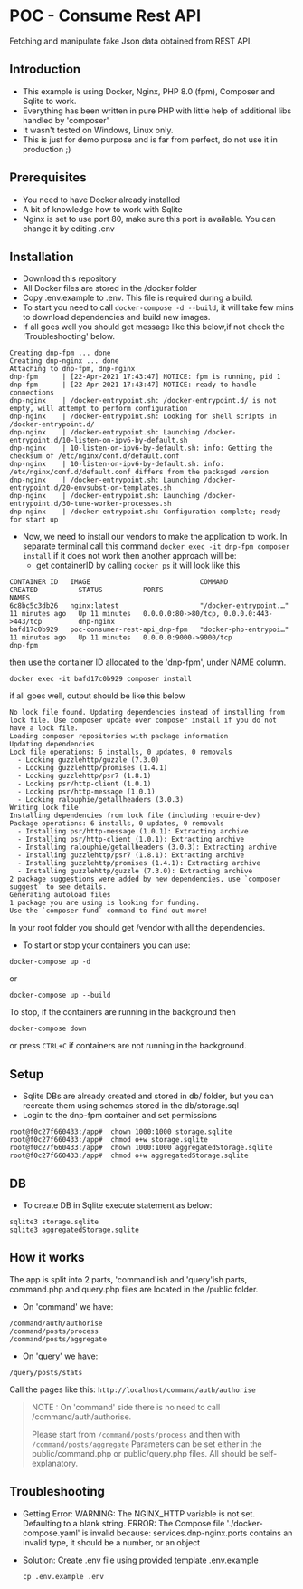 # POC - Consume Rest API 
Fetching and manipulate fake Json data obtained from REST API.

## Introduction
* This example is using Docker, Nginx, PHP 8.0 (fpm), Composer and Sqlite to work.
* Everything has been written in pure PHP with little help of additional libs handled by 'composer'
* It wasn't tested on Windows, Linux only.
* This is just for demo purpose and is far from perfect, do not use it in production ;)


## Prerequisites 
* You need to have Docker already installed
* A bit of knowledge how to work with Sqlite
* Nginx is set to use port 80, make sure this port is available. You can change it by editing .env
 
## Installation 

* Download this repository
* All Docker files are stored in the /docker folder
* Copy .env.example to .env. This file is required during a build.  
* To start you need to call ```docker-compose -d --build```, it will take few mins to download dependencies and build new images.
* If all goes well you should get message like this below,if not check the 'Troubleshooting' below.
```
Creating dnp-fpm ... done
Creating dnp-nginx ... done
Attaching to dnp-fpm, dnp-nginx
dnp-fpm      | [22-Apr-2021 17:43:47] NOTICE: fpm is running, pid 1
dnp-fpm      | [22-Apr-2021 17:43:47] NOTICE: ready to handle connections
dnp-nginx    | /docker-entrypoint.sh: /docker-entrypoint.d/ is not empty, will attempt to perform configuration
dnp-nginx    | /docker-entrypoint.sh: Looking for shell scripts in /docker-entrypoint.d/
dnp-nginx    | /docker-entrypoint.sh: Launching /docker-entrypoint.d/10-listen-on-ipv6-by-default.sh
dnp-nginx    | 10-listen-on-ipv6-by-default.sh: info: Getting the checksum of /etc/nginx/conf.d/default.conf
dnp-nginx    | 10-listen-on-ipv6-by-default.sh: info: /etc/nginx/conf.d/default.conf differs from the packaged version
dnp-nginx    | /docker-entrypoint.sh: Launching /docker-entrypoint.d/20-envsubst-on-templates.sh
dnp-nginx    | /docker-entrypoint.sh: Launching /docker-entrypoint.d/30-tune-worker-processes.sh
dnp-nginx    | /docker-entrypoint.sh: Configuration complete; ready for start up
```
* Now, we need to install our vendors to make the application to work. In separate terminal call this command
  ```docker exec -it dnp-fpm composer install``` if it does not work then another approach will be:
  * get containerID by calling ```docker ps```
  it will look like this
```
CONTAINER ID   IMAGE                           COMMAND                  CREATED          STATUS          PORTS                                            NAMES
6c8bc5c3db26   nginx:latest                    "/docker-entrypoint.…"   11 minutes ago   Up 11 minutes   0.0.0.0:80->80/tcp, 0.0.0.0:443->443/tcp         dnp-nginx
bafd17c0b929   poc-consumer-rest-api_dnp-fpm   "docker-php-entrypoi…"   11 minutes ago   Up 11 minutes   0.0.0.0:9000->9000/tcp                           dnp-fpm
```
then use the container ID allocated to the 'dnp-fpm', under NAME column. 
 
```docker exec -it bafd17c0b929 composer install```

if all goes well, output should be like this below
```
No lock file found. Updating dependencies instead of installing from lock file. Use composer update over composer install if you do not have a lock file.
Loading composer repositories with package information
Updating dependencies
Lock file operations: 6 installs, 0 updates, 0 removals
  - Locking guzzlehttp/guzzle (7.3.0)
  - Locking guzzlehttp/promises (1.4.1)
  - Locking guzzlehttp/psr7 (1.8.1)
  - Locking psr/http-client (1.0.1)
  - Locking psr/http-message (1.0.1)
  - Locking ralouphie/getallheaders (3.0.3)
Writing lock file
Installing dependencies from lock file (including require-dev)
Package operations: 6 installs, 0 updates, 0 removals
  - Installing psr/http-message (1.0.1): Extracting archive
  - Installing psr/http-client (1.0.1): Extracting archive
  - Installing ralouphie/getallheaders (3.0.3): Extracting archive
  - Installing guzzlehttp/psr7 (1.8.1): Extracting archive
  - Installing guzzlehttp/promises (1.4.1): Extracting archive
  - Installing guzzlehttp/guzzle (7.3.0): Extracting archive
2 package suggestions were added by new dependencies, use `composer suggest` to see details.
Generating autoload files
1 package you are using is looking for funding.
Use the `composer fund` command to find out more!
```
In your root folder you should get /vendor with all the dependencies.

* To start or stop your containers you can use:
```
docker-compose up -d 
```
or 
```
docker-compose up --build 
```
To stop, if the containers are running in the background then 
```
docker-compose down
```
or press ``` CTRL+C ``` if containers are not running in the background.

## Setup
* Sqlite DBs are already created and stored in db/ folder, but you can recreate them using schemas stored in the db/storage.sql
* Login to the dnp-fpm container and set permissions   

```
root@f0c27f660433:/app#  chown 1000:1000 storage.sqlite
root@f0c27f660433:/app#  chmod o+w storage.sqlite
root@f0c27f660433:/app#  chown 1000:1000 aggregatedStorage.sqlite
root@f0c27f660433:/app#  chmod o+w aggregatedStorage.sqlite
```
## DB
* To create DB in Sqlite execute statement as below:
```
sqlite3 storage.sqlite
sqlite3 aggregatedStorage.sqlite
```

## How it works
The app is split into 2 parts, 'command'ish and 'query'ish parts, command.php and query.php files are located in the /public folder.

* On 'command' we have:
```
/command/auth/authorise
/command/posts/process
/command/posts/aggregate
```
* On 'query' we have:
```
/query/posts/stats
```
Call the pages like this:
```http://localhost/command/auth/authorise```

> NOTE : On 'command' side there is no need to call /command/auth/authorise. 
> 
> Please start from ```/command/posts/process``` and then with ```/command/posts/aggregate```
> Parameters can be set either in the public/command.php or public/query.php files.
> All should be self-explanatory.
>


## Troubleshooting

* Getting Error:
  WARNING: The NGINX_HTTP variable is not set. Defaulting to a blank string.
  ERROR: The Compose file './docker-compose.yaml' is invalid because:
  services.dnp-nginx.ports contains an invalid type, it should be a number, or an object
    
* Solution:
  Create .env file using provided template .env.example
  ```
  cp .env.example .env
  ```

